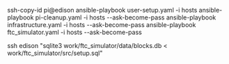 ssh-copy-id pi@edison
ansible-playbook user-setup.yaml -i hosts
ansible-playbook pi-cleanup.yaml -i hosts --ask-become-pass
ansible-playbook infrastructure.yaml -i hosts --ask-become-pass
ansible-playbook ftc_simulator.yaml -i hosts --ask-become-pass

ssh edison "sqlite3 work/ftc_simulator/data/blocks.db < work/ftc_simulator/src/setup.sql"
